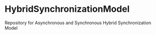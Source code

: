 HybridSynchronizationModel
==========================

Repository for Asynchronous and Synchronous Hybrid Synchronization Model
